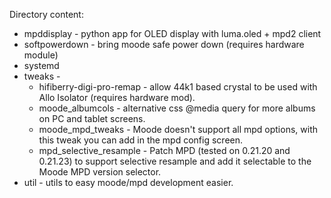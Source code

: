Directory content:
* mpddisplay - python app for OLED display with luma.oled + mpd2 client 
* softpowerdown - bring moode safe power down (requires hardware module)
* systemd 
* tweaks - 
  * hifiberry-digi-pro-remap - allow 44k1 based crystal to be used with Allo Isolator (requires hardware mod).
  * moode_albumcols - alternative css @media query for more albums on PC and tablet screens.
  * moode_mpd_tweaks - Moode doesn't support all mpd options, with this tweak you can add in the mpd config screen.
  * mpd_selective_resample - Patch MPD (tested on 0.21.20 and 0.21.23) to support selective resample and add it selectable to the Moode MPD version selector.
* util - utils to easy moode/mpd development easier.
